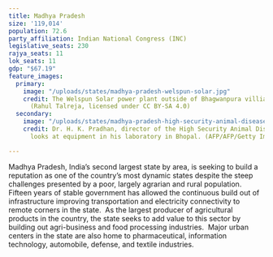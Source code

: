 ```yaml
---
title: Madhya Pradesh
size: '119,014'
population: 72.6
party_affiliation: Indian National Congress (INC)
legislative_seats: 230
rajya_seats: 11
lok_seats: 11
gdp: "$67.19"
feature_images:
  primary:
    image: "/uploads/states/madhya-pradesh-welspun-solar.jpg"
    credit: The Welspun Solar power plant outside of Bhagwanpura villiage, Neemuch.
      (Rahul Talreja, licensed under CC BY-SA 4.0)
  secondary:
    image: "/uploads/states/madhya-pradesh-high-security-animal-disease-laboratory-equipment.jpg"
    credit: Dr. H. K. Pradhan, director of the High Security Animal Disease Laboratory,
      looks at equipment in his laboratory in Bhopal. (AFP/AFP/Getty Images)

---
```

Madhya Pradesh, India’s second largest state by area, is seeking to build a reputation as one of the country’s most dynamic states despite the steep challenges presented by a poor, largely agrarian and rural population. Fifteen years of stable government has allowed the continuous build out of infrastructure improving transportation and electricity connectivity to remote corners in the state.  As the largest producer of agricultural products in the country, the state seeks to add value to this sector by building out agri-business and food processing industries.  Major urban centers in the state are also home to pharmaceutical, information technology, automobile, defense, and textile industries.  
